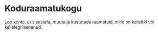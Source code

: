 # Koduraamatukogu
Loo konto, et sisestafa, muuta ja kustutada raamatuid, mille on kelleltki või kellelegi laenanud.
